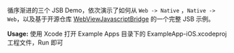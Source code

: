 循序渐进的三个 JSB Demo，依次演示了如何从 `Web -> Native` ，`Native -> Web`，以及基于开源仓库 [WebViewJavascriptBridge](https://github.com/marcuswestin/WebViewJavascriptBridge) 的一个完整 JSB 示例。

**Usage:**
使用 Xcode 打开 Example Apps 目录下的 ExampleApp-iOS.xcodeproj 工程文件，Run 即可
